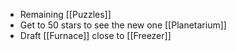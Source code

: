 - Remaining [[Puzzles]]
- Get to 50 stars to see the new one [[Planetarium]]
- Draft [[Furnace]] close to [[Freezer]]